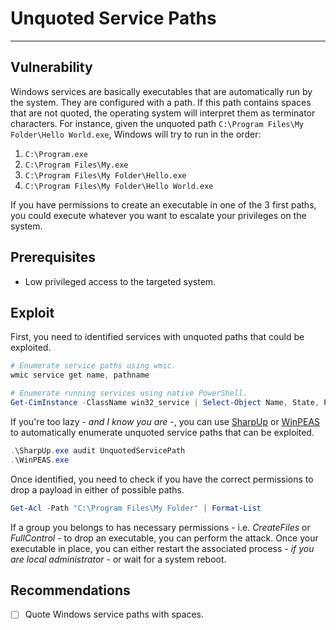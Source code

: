 # Unquoted Service Paths
---

## Vulnerability

Windows services are basically executables that are automatically run by the system. They are configured with a path. If this path contains spaces that are not quoted, the operating system will interpret them as terminator characters. For instance, given the unquoted path `C:\Program Files\My Folder\Hello World.exe`, Windows will try to run in the order:

1. `C:\Program.exe`
2. `C:\Program Files\My.exe`
3. `C:\Program Files\My Folder\Hello.exe`
4. `C:\Program Files\My Folder\Hello World.exe`

If you have permissions to create an executable in one of the 3 first paths, you could execute whatever you want to escalate your privileges on the system.

## Prerequisites

* Low privileged access to the targeted system.

## Exploit

First, you need to identified services with unquoted paths that could be exploited.

```powershell
# Enumerate service paths using wmic.
wmic service get name, pathname

# Enumerate running services using native PowerShell.
Get-CimInstance -ClassName win32_service | Select-Object Name, State, PathName | Where-Object {$ç.State -like 'Running'}
```

If you're too lazy - *and I know you are* -, you can use [SharpUp](https://github.com/GhostPack/SharpUp) or [WinPEAS](https://github.com/carlospolop/PEASS-ng) to automatically enumerate unquoted service paths that can be exploited.

```powershell
.\SharpUp.exe audit UnquotedServicePath
.\WinPEAS.exe
```

Once identified, you need to check if you have the correct permissions to drop a payload in either of possible paths.

```powershell
Get-Acl -Path "C:\Program Files\My Folder" | Format-List
```

If a group you belongs to has necessary permissions - i.e. *CreateFiles* or *FullControl* - to drop an executable, you can perform the attack. Once your executable in place, you can either restart the associated process - *if you are local administrator* - or wait for a system reboot.

## Recommendations

- [ ] Quote Windows service paths with spaces.